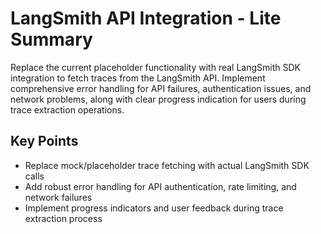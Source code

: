 # LangSmith API Integration - Lite Summary

Replace the current placeholder functionality with real LangSmith SDK integration to fetch traces from the LangSmith API. Implement comprehensive error handling for API failures, authentication issues, and network problems, along with clear progress indication for users during trace extraction operations.

## Key Points
- Replace mock/placeholder trace fetching with actual LangSmith SDK calls
- Add robust error handling for API authentication, rate limiting, and network failures
- Implement progress indicators and user feedback during trace extraction process